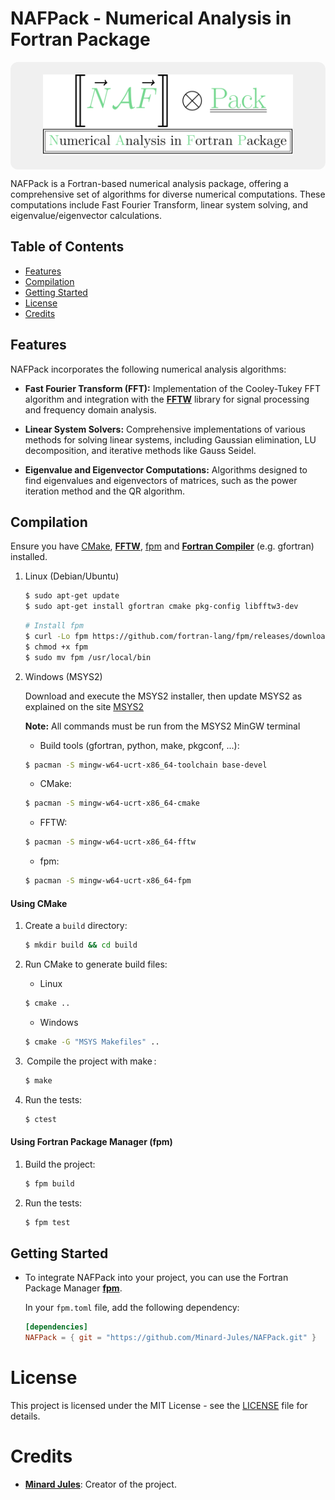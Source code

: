 # NAFPack - Numerical Analysis in Fortran Package

<p align="center" style="background-color:#f0f0f0; padding:20px; border-radius:12px;">
  <img src="doc/media/logo.svg" alt="Logo NAFPack" width="400"/>
</p>

NAFPack is a Fortran-based numerical analysis package, offering a comprehensive set of algorithms for diverse numerical computations. These computations include Fast Fourier Transform, linear system solving, and eigenvalue/eigenvector calculations.

## Table of Contents
- [Features](#features)
- [Compilation](#Compilation)
- [Getting Started](#getting-started)
- [License](#License)
- [Credits](#credits)

## Features

NAFPack incorporates the following numerical analysis algorithms:

- **Fast Fourier Transform (FFT):** Implementation of the Cooley-Tukey FFT algorithm and integration with the [**FFTW**](https://www.fftw.org/) library for signal processing and frequency domain analysis.

- **Linear System Solvers:** Comprehensive implementations of various methods for solving linear systems, including Gaussian elimination, LU decomposition, and iterative methods like Gauss Seidel.

- **Eigenvalue and Eigenvector Computations:** Algorithms designed to find eigenvalues and eigenvectors of matrices, such as the power iteration method and the QR algorithm.

## Compilation

Ensure you have [CMake](https://cmake.org/download/), [**FFTW**](https://www.fftw.org/), [fpm](https://fpm.fortran-lang.org/en/latest/installation/)  and [**Fortran Compiler**](https://fortran-lang.org/compilers/) (e.g. gfortran) installed.

1. Linux (Debian/Ubuntu)

    ```sh
    $ sudo apt-get update
    $ sudo apt-get install gfortran cmake pkg-config libfftw3-dev
    ```

    ```sh
    # Install fpm
    $ curl -Lo fpm https://github.com/fortran-lang/fpm/releases/download/fpm-linux-x86_64
    $ chmod +x fpm
    $ sudo mv fpm /usr/local/bin
    ```

2. Windows (MSYS2)

    Download and execute the MSYS2 installer, then update MSYS2 as explained on the site [MSYS2](https://www.msys2.org/)

    **Note:** All commands must be run from the MSYS2 MinGW terminal

    - Build tools (gfortran, python, make, pkgconf, ...): 
    ```sh
    $ pacman -S mingw-w64-ucrt-x86_64-toolchain base-devel
    ```
    - CMake:
    ```sh
    $ pacman -S mingw-w64-ucrt-x86_64-cmake
    ```
    - FFTW:
    ```sh
    $ pacman -S mingw-w64-ucrt-x86_64-fftw
    ```
    - fpm:
     ```sh
    $ pacman -S mingw-w64-ucrt-x86_64-fpm
    ```

    

#### Using CMake


1. Create a `build` directory:
    ```sh
    $ mkdir build && cd build
    ```

2. Run CMake to generate build files:
    - Linux
    ```sh
    $ cmake ..
    ```
    - Windows
    ```sh
    $ cmake -G "MSYS Makefiles" ..
    ```

3.  Compile the project with make :
    ```sh
    $ make
    ```

4. Run the tests:
    ```sh
    $ ctest
    ```

#### Using Fortran Package Manager (fpm)


1. Build the project:
    ```sh
    $ fpm build
    ```

2. Run the tests:
    ```sh
    $ fpm test
    ```

## Getting Started

-  To integrate NAFPack into your project, you can use the Fortran Package Manager [**fpm**](https://fpm.fortran-lang.org/).

    In your `fpm.toml` file, add the following dependency:
    ```toml
    [dependencies]
    NAFPack = { git = "https://github.com/Minard-Jules/NAFPack.git" }
    ```

# License

This project is licensed under the MIT License - see the [LICENSE](LICENSE.md) file for details.


# Credits

* [**Minard Jules**](https://github.com/Minard-Jules): Creator of the project.
